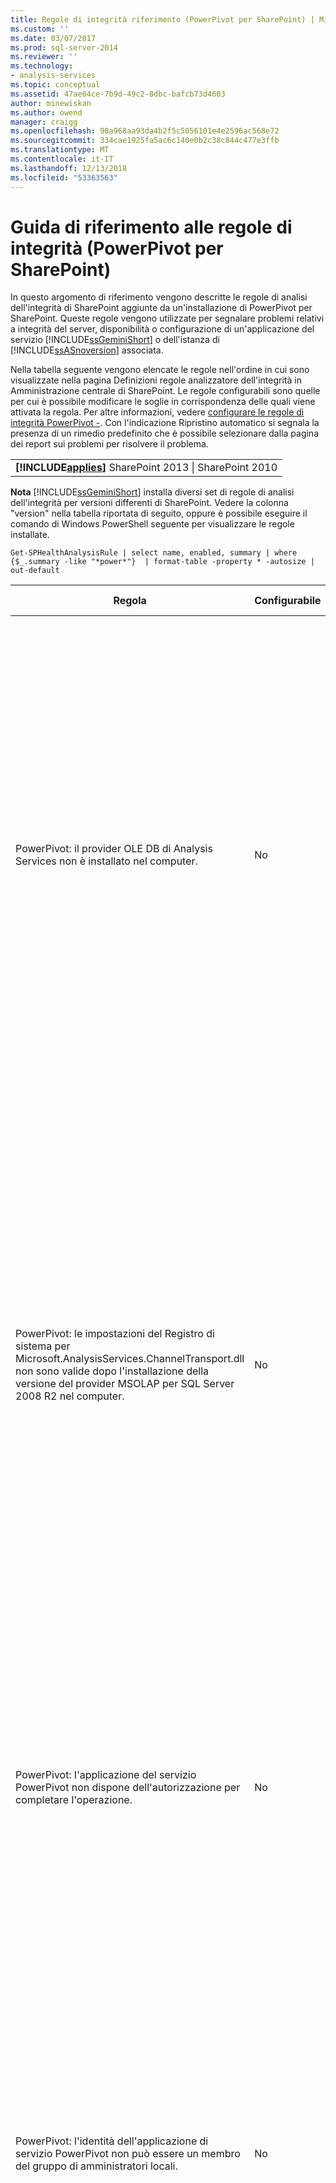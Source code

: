 ```yaml
---
title: Regole di integrità riferimento (PowerPivot per SharePoint) | Microsoft Docs
ms.custom: ''
ms.date: 03/07/2017
ms.prod: sql-server-2014
ms.reviewer: ''
ms.technology:
- analysis-services
ms.topic: conceptual
ms.assetid: 47ae04ce-7b9d-49c2-8dbc-bafcb73d4603
author: minewiskan
ms.author: owend
manager: craigg
ms.openlocfilehash: 90a968aa93da4b2f5c5056101e4e2596ac568e72
ms.sourcegitcommit: 334cae1925fa5ac6c140e0b2c38c844c477e3ffb
ms.translationtype: MT
ms.contentlocale: it-IT
ms.lasthandoff: 12/13/2018
ms.locfileid: "53363563"
---
```

# <a name="health-rules-reference-powerpivot-for-sharepoint"></a>Guida di riferimento alle regole di integrità (PowerPivot per SharePoint)
  In questo argomento di riferimento vengono descritte le regole di analisi dell'integrità di SharePoint aggiunte da un'installazione di PowerPivot per SharePoint. Queste regole vengono utilizzate per segnalare problemi relativi a integrità del server, disponibilità o configurazione di un'applicazione del servizio [!INCLUDE[ssGeminiShort](../../includes/ssgeminishort-md.md)] o dell'istanza di [!INCLUDE[ssASnoversion](../../includes/ssasnoversion-md.md)] associata.  
  
 Nella tabella seguente vengono elencate le regole nell'ordine in cui sono visualizzate nella pagina Definizioni regole analizzatore dell'integrità in Amministrazione centrale di SharePoint. Le regole configurabili sono quelle per cui è possibile modificare le soglie in corrispondenza delle quali viene attivata la regola. Per altre informazioni, vedere [configurare le regole di integrità PowerPivot -](configure-power-pivot-health-rules.md). Con l'indicazione Ripristino automatico si segnala la presenza di un rimedio predefinito che è possibile selezionare dalla pagina dei report sui problemi per risolvere il problema.  
  
||  
|-|  
|**[!INCLUDE[applies](../../includes/applies-md.md)]** SharePoint 2013 &#124; SharePoint 2010|  
  
 **Nota** [!INCLUDE[ssGeminiShort](../../includes/ssgeminishort-md.md)] installa diversi set di regole di analisi dell'integrità per versioni differenti di SharePoint. Vedere la colonna "version" nella tabella riportata di seguito, oppure è possibile eseguire il comando di Windows PowerShell seguente per visualizzare le regole installate.  
  
```  
Get-SPHealthAnalysisRule | select name, enabled, summary | where {$_.summary -like "*power*"}  | format-table -property * -autosize | out-default  
```  
  
|Regola|Configurabile|Ripristino automatico|Versione|Descrizione|  
|----------|------------------|-----------------|-------------|-----------------|  
|PowerPivot: il provider OLE DB di Analysis Services non è installato nel computer.|No|No|SharePoint 2010|Il provider OLE DB per Analysis Services non è installato nel server o la versione installata è errata. Questa regola viene visualizzata quando la farm di SharePoint include istanze di Excel Services su server applicazioni che non dispongono di PowerPivot per SharePoint. La regola avvisa che il provider OLE DB di Analysis Services utilizzato da Excel Services per la connessione ai dati PowerPivot non è installato. Per risolvere il problema, installare il provider OLE DB su ciascun server Excel Services in cui non è installato il provider OLE DB di Analysis Services. È possibile scaricare e installare il provider OLE DB di Analysis Services dall'Area download Microsoft. Per altre informazioni, vedere [Installazione del provider OLE DB di Analysis Services nei server di SharePoint](../../sql-server/install/install-the-analysis-services-ole-db-provider-on-sharepoint-servers.md).|  
|PowerPivot: le impostazioni del Registro di sistema per Microsoft.AnalysisServices.ChannelTransport.dll non sono valide dopo l'installazione della versione del provider MSOLAP per SQL Server 2008 R2 nel computer.|No|Yes|SharePoint 2010|Si tratta di un problema di configurazione del server. È probabile che ChannelTransport.dll non sia registrato nell'assembly globale. Eseguire il ripristino automatico per questa regola per registrare il file con estensione dll in ogni server che dispone di un'installazione di PowerPivot per SharePoint. In alternativa, è possibile eseguire regasm.exe manualmente per registrare il file. Se il servizio timer di SharePoint non è in esecuzione come amministratore locale, potrebbe essere richiesta la registrazione manuale. Il mancato aggiornamento delle impostazioni del Registro di sistema ha come conseguenza un rallentamento delle comunicazioni server tra Excel Services e il servizio di sistema PowerPivot e può comportare errori di connessione in determinate configurazioni di sicurezza.|  
|PowerPivot: l'applicazione del servizio PowerPivot non dispone dell'autorizzazione per completare l'operazione.|No|No|SharePoint 2010|Questa regola controlla se l'identità dell'applicazione del servizio PowerPivot è proprietaria del database dell'applicazione server di PowerPivot e dispone di autorizzazioni amministrative sull'istanza di SQL Server Analysis Services locale. Queste autorizzazioni vengono concesse automaticamente durante l'installazione e la distribuzione, tuttavia, se questo passaggio non viene completato, verrà generata questa regola di integrità.|  
|PowerPivot: l'identità dell'applicazione di servizio PowerPivot non può essere un membro del gruppo di amministratori locali.|No|No|SharePoint 2010|Si tratta di una procedura consigliata che consente di migliorare la sicurezza complessiva della distribuzione. Se è stata configurata l'applicazione del servizio PowerPivot per l'esecuzione in un account che appartiene al gruppo amministratori locale, è necessario impostare l'account del servizio su uno non appartenente a tale gruppo. Si consiglia di utilizzare un account dedicato con meno privilegi per ogni servizio. In questo modo, viene fornito l'isolamento del servizio ed è più facile controllare gli account di accesso. Per altre informazioni sulla modifica dell'account di servizio, vedere [configurare account di servizio PowerPivot](configure-power-pivot-service-accounts.md).|  
|PowerPivot: l'istanza di Analysis Services è in esecuzione in modalità tabulare, ma l'impostazione di configurazione che specifica questa modalità è disabilitata.|No|No|SharePoint 2010|Questa regola verifica se nell'istanza di SQL Server Analysis Services in un'installazione di PowerPivot per SharePoint la proprietà server `DeploymentMode` è impostata su 1. Se la proprietà è impostata su un altro valore o il servizio timer di SharePoint che esegue il controllo della regola non dispone delle autorizzazioni per aprire il file, questa regola avrà esito negativo. Per altre informazioni sulla proprietà DeploymentMode, vedere [Determinare la modalità server di un'istanza di Analysis Services](../instances/determine-the-server-mode-of-an-analysis-services-instance.md).|  
|PowerPivot: processo timer di aggiornamento dati PowerPivot disabilitato.|No|No|SharePoint 2013<br /><br /> SharePoint 2010|Controllare le impostazioni del processo timer per verificare che tale processo sia abilitato. Se non si utilizza la funzionalità dell'aggiornamento dati PowerPivot, è possibile ignorare questa regola. Per altre informazioni, vedere [aggiornamento dati PowerPivot con SharePoint 2010](../powerpivot-data-refresh-with-sharepoint-2010.md).|  
|PowerPivot: le informazioni sull'account di servizio di SQL Server Analysis Services (PowerPivot) gestite da Gestione configurazione SQL Server sono diverse da quelle gestite da Amministrazione centrale SharePoint.|No|No|SharePoint 2010|Questa regola controlla se le informazioni sull'account del servizio in Gestione configurazione SQL Server sono identiche alle informazioni sull'account gestito in Amministrazione centrale per la stessa istanza di Analysis Services. Se gli account sono diversi, viene aggiunta una voce al report relativo al problema e alla soluzione in modo da poter modificare le informazioni sull'account del servizio in Gestione configurazione SQL Server impostandole sull'account specificato in Amministrazione centrale. Gestione configurazione SQL Server non è uno strumento supportato per la modifica di nome utente o password di un account del servizio in un'installazione di PowerPivot per SharePoint. L'utilizzo di Amministrazione centrale consente di utilizzare la funzionalità degli account gestiti in SharePoint. Ancora più importante, se la farm include più server PowerPivot per SharePoint, la presenza di impostazioni dell'account del servizio incoerenti può causare l'interruzione delle operazioni di elaborazione e query nel server che dispone di informazioni errate sul servizio.<br /><br /> Su un solo server, le cartelle di lavoro di PowerPivot funzioneranno temporaneamente quando si attiva questa regola, ma si consiglia di correggere il problema appena possibile. Le autorizzazioni di database e file system vengono aggiornate utilizzando le informazioni dell'account specificate in Amministrazione centrale.|  
|PowerPivot: la soluzione farm distribuita non è aggiornata.|No|Yes|SharePoint 2010|Un'installazione di PowerPivot per SharePoint utilizza una soluzione a livello di farm e una soluzione a livello di applicazione Web per installare le funzionalità. Questa regola indica che la soluzione della farm non è aggiornata rispetto alla versione o al server o forse alla soluzione Web. Più probabilmente, si tratta di un problema relativo alla distribuzione del server. Per risolvere questo problema, considerare l'esecuzione del programma di installazione di SQL Server per ripristinare una delle installazioni di PowerPivot per SharePoint nella farm. Per altre informazioni sulle soluzioni in un'installazione di PowerPivot per SharePoint, vedere [distribuire soluzioni PowerPivot in SharePoint](deploy-power-pivot-solutions-to-sharepoint.md).|  
|PowerPivot: utilizzo complessivo della CPU troppo elevato.|Yes|No|SharePoint 2010|Questa regola consente di segnalare l'utilizzo della CPU a livello di sistema. L'utilizzo complessivo della CPU viene monitorato in quanto utilizzato dal servizio di sistema PowerPivot per misurare l'integrità del server, per il bilanciamento del carico basato su integrità fra più server PowerPivot per SharePoint in una farm. Considerare l'aggiunta di un altro server applicazioni alla farm e lo spostamento delle applicazioni che richiedono un utilizzo intenso della CPU in quel server.|  
|PowerPivot: Analysis Services non dispone di risorse di CPU sufficienti per eseguire le operazioni richieste.|Yes|No|SharePoint 2010|La quantità di risorse di CPU disponibile per il processo di Analysis Services (msmdsrv.exe) non è sufficiente per il livello di attività su questo server. Considerare l'aggiunta di un altro server PowerPivot per SharePoint alla farm. Per altre informazioni, vedere [elenco di controllo distribuzione: Scalabilità orizzontale aggiungendo server PowerPivot a una farm di SharePoint 2010](../../sql-server/install/deployment-checklist-scale-out-adding-powerpivot-servers-sharepoint-2010-farm.md).|  
|PowerPivot: Analysis Services non dispone di memoria sufficiente per eseguire le operazioni richieste.|No|No|SharePoint 2010|Questa regola viene attivata quando è rimasto solo il 5% di memoria disponibile per Analysis Services. Un'istanza di SQL Server Analysis Services in un server applicazioni SharePoint deve disporre sempre di una piccola quantità di memoria di riserva inutilizzata. Poiché il server è associato alla memoria per la maggior parte delle operazioni, funziona meglio se non viene eseguito fino al limite massimo.<br /><br /> Per impostazione predefinita, vengono generati avvisi relativi alla memoria insufficiente quando la memoria disponibile raggiunge il 5%. È possibile impostare un valore più alto o più basso modificando le impostazioni nell'istanza di Analysis Services. Per altre informazioni, vedere [configurare le regole di integrità PowerPivot -](configure-power-pivot-health-rules.md).<br /><br /> Il 5% di memoria inutilizzata viene calcolato come percentuale della memoria allocata ad Analysis Services. Se, ad esempio, si dispone di 200 GB di memoria totale e per Analysis Services ne viene allocato l'80% (o 160 GB), il 5% di memoria inutilizzata corrisponde al 5% di 160 GB (o 8 GB).|  
|PowerPivot: il numero elevato di connessioni indica che devono essere distribuiti più server per gestire il carico corrente.|Yes|No|SharePoint 2010|Per impostazione predefinita, questa regola di analisi dell'integrità viene attivata quando il numero di connessioni utente distinte è superiore a 100. Questo valore predefinito è arbitrario (non è basato sulle specifiche hardware del server o sull'attività utente), pertanto è possibile aumentare o diminuire il valore a seconda della capacità del server e dell'attività utente nell'ambiente. Per altre informazioni, vedere [configurare le regole di integrità PowerPivot -](configure-power-pivot-health-rules.md).|  
|PowerPivot: il rapporto tra eventi di caricamento e connessioni è troppo elevato.|Yes|No|SharePoint 2013<br /><br /> SharePoint 2010|Per impostazione predefinita, questa regola di analisi dell'integrità viene attivata quando la percentuale di eventi di caricamento rispetto agli eventi di connessione supera il 50% dell'intero periodo di raccolta dei dati (per impostazione predefinita 4 ore). Un rapporto così alto indica un numero molto elevato di connessioni a cartelle di lavoro univoche o impostazioni di riduzione della cache troppo aggressive (per cui le cartelle di lavoro vengono rapidamente scaricate e rimosse dal sistema, mentre le richieste per tali dati sono ancora attive). Per evitare falsi positivi, devono essere presenti almeno 20 connessioni ogni periodo di 4 ore prima di poter calcolare il rapporto. È possibile basare questa regola di analisi dell'integrità su un rapporto diverso. Per altre informazioni, vedere [configurare le regole di integrità PowerPivot -](configure-power-pivot-health-rules.md). Per altre informazioni sulla configurazione della cache, vedere [configurare l'uso di spazio su disco &#40;PowerPivot per SharePoint&#41;](configure-disk-space-usage-power-pivot-for-sharepoint.md).|  
|PowerPivot: sono stati trovati uno o più file minidump nella directory Logs, indicando un arresto anomalo del programma.|No|No|SharePoint 2013<br /><br /> SharePoint 2010|I file di minidump vengono generati durante un arresto anomalo del programma per acquisire informazioni sullo stato dell'applicazione del servizio PowerPivot prima del blocco. Queste informazioni possono essere inviate a Microsoft e utilizzate per la risoluzione dei problemi. Questa regola viene attivata quando vengono rilevati file con estensione dmp nel server. La regola fornisce un collegamento al file reperibile nella cartella \OLAP\Log dell'istanza di PowerPivot per SharePoint. Si noti che non è possibile utilizzare un editor di testo per visualizzare il contenuto del file. La visualizzazione di un file di minidump richiede il download e l'installazione di uno strumento di debug separato. Per altre informazioni, vedere [Strumenti di debug per Windows](https://go.microsoft.com/fwlink/?linkID=208266).|  
|PowerPivot: lo spazio su disco non è sufficiente nell'unità in cui i dati PowerPivot vengono memorizzati nella cache.|Yes|No|SharePoint 2010|Per impostazione predefinita, questa regola di integrità viene attivata quando lo spazio su disco è minore del 5% sull'unità disco in cui si trova la cartella di backup. Per altre informazioni sull'impostazione di questa percentuale, vedere [configurare le regole di integrità PowerPivot -](configure-power-pivot-health-rules.md). Per altre informazioni sull'uso del disco, vedere [configurare l'uso di spazio su disco &#40;PowerPivot per SharePoint&#41;](configure-disk-space-usage-power-pivot-for-sharepoint.md).|  
|PowerPivot: i dati di utilizzo vengono aggiornati alla frequenza prevista.|Yes|No|SharePoint 2013<br /><br /> SharePoint 2010|In PowerPivot per SharePoint viene utilizzato il sistema di raccolta dati di utilizzo incorporato per raccogliere la metrica relativa alle connessioni, all'aggiornamento dati e ai tempi di risposta alle query. I dati di utilizzo vengono archiviati nel database dell'applicazione del servizio PowerPivot che, a sua volta, aggiorna una cartella di lavoro di PowerPivot (PowerPivot Management Data.xlsx) che fornisce dati ai report in Dashboard di gestione PowerPivot. Questa regola indica che i dati di utilizzo non vengono spostati nel file PowerPivot Management Data.xlsx con frequenza sufficiente. Il timestamp nel file con estensione xlsx viene utilizzato dalla regola come prova dell'aggiornamento del file. Se sono presenti altri problemi nel sistema di raccolta dei dati di utilizzo che minano l'accuratezza dei dati, non verranno rilevati da questa regola. Per risolvere questo errore, controllare i processi timer per verificare che siano in esecuzione. Per altre informazioni sulla raccolta dati di utilizzo, vedere [Configure Usage Data Collection per &#40;PowerPivot per SharePoint](configure-usage-data-collection-for-power-pivot-for-sharepoint.md).|  
|PowerPivot: Account di processo midtier deve disporre dell'autorizzazione 'Lettura completa' spwebapplications tutti i relativi.|No|Yes|SharePoint 2013<br /><br /> SharePoint 2010|L'identità di applicazione di servizio PowerPivot deve disporre **lettura completa '** database per conto degli utenti che dispongono di autorizzazioni di sola visualizzazione su un documento del contenuto delle autorizzazioni per accedere a SharePoint. Per determinare quale account viene utilizzato come identità del servizio PowerPivot, aprire il **configurare gli account del servizio** pagina Amministrazione centrale. Molto probabilmente, l'applicazione del servizio è in esecuzione nel pool di applicazioni del servizio **Sistema di servizi Web di SharePoint** o in un pool di applicazioni dedicato. Anche se questa regola include un'opzione di correzione automatica, si otterranno risultati migliori se si concedono le autorizzazioni manualmente eseguendo queste operazioni:<br /><br /> 1) In Amministrazione centrale fare clic su **Gestisci applicazioni Web**.<br /><br /> 2) Selezionare un sito Web e quindi fare clic su **Criteri utenti**.<br /><br /> 3) Fare clic su **Aggiungi utenti**.<br /><br /> 4) Selezionare (Tutte le aree) e fare clic su **Avanti**.<br /><br /> 5) in utenti immettere l'identità di applicazione di servizio PowerPivot e quindi scegliere il **lettura completa '** casella di controllo. Scegliere **Fine**.<br /><br /> 7) Verificare la correzione. In Monitoraggio scegliere **Controlla definizioni regole**. Trovare e aprire la regola PowerPivot. Fare clic su **Esegui**. Tornare a **Controlla problemi e soluzioni** per verificare che la regola sia scomparsa.|  
|PowerPivot: il Servizio di accesso secondario (seclogon) è disabilitato.|No|No|SharePoint 2013<br /><br /> SharePoint 2010|Servizio di accesso secondario viene utilizzato per generare immagini di anteprima delle cartelle di lavoro di PowerPivot nella Raccolta PowerPivot. Per impostazione predefinita, il Servizio di accesso secondario è impostato sull'avvio manuale. Se il servizio è disabilitato, la generazione delle immagini di anteprima non riesce. Inoltre, i log ULS conterranno l'errore seguente: "The error 1058 può avere un dovuto al fatto che il servizio di Windows è disabilitata"Secondary Logon"."<br /><br /> Per verificare la configurazione del servizio, usare l'applicazione console Servizi per individuare il Servizio di accesso secondario e modificare il **Tipo di avvio** su **Manuale**. Se il servizio non può essere abilitato, è possibile che i criteri di gruppo siano impostati per disabilitarlo. Rivolgersi all'amministratore per verificare questa ipotesi.<br /><br /> Dopo che il servizio è stato abilitato, immagini di anteprima o snapshot vengono aggiornate nel tempo. Facoltativamente, è possibile forzare l'aggiornamento riavviando il servizio, quindi aprendo e salvando di nuovo le pagine delle proprietà di un rapporto specifico. Per altre informazioni, vedere [come usare la raccolta PowerPivot](https://go.microsoft.com/fwlink/?LinkId=246462).|  
|PowerPivot: ADOMD.NET non è installato in un front-end Web autonomo configurato per l'amministrazione centrale.|No|No|SharePoint 2013<br /><br /> SharePoint 2010|ADOMD.NET è una libreria client di Analysis Services che supporta la connessione a un database Analysis Services. In una distribuzione di PowerPivot per SharePoint, ADOMD.NET fornisce l'accesso ai report incorporati nel dashboard di gestione PowerPivot in Amministrazione centrale. I report incorporati sono di fatto cartelle di lavoro di PowerPivot contenenti dati Analysis Services incorporati. Il dashboard di gestione utilizza ADOMD.NET per inviare una richiesta di connessione al server che carica i dati contenuti nella cartella di lavoro.<br /><br /> Nelle topologie che includono Amministrazione centrale in esecuzione su un server front-end Web autonomo, è necessario installare ADOMD.NET manualmente per visualizzare questi report nel dashboard di gestione. Per altre informazioni, vedere [Installare ADOMD.NET in server front-end Web in cui viene eseguita Amministrazione centrale](../../sql-server/install/install-adomd-net-on-web-front-end-servers-running-central-administration.md).|  
  
  
